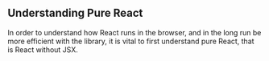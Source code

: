## Understanding Pure React
In order to understand how React runs in the browser, and in the long run be more efficient with the library, it is vital to first understand pure React, that is React without JSX.